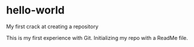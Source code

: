 # hello-world
My first crack at creating a repository

This is my first experience with Git.
Initializing my repo with a ReadMe file.
